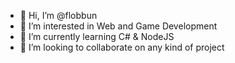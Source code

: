 - 👋 Hi, I’m @flobbun
- 👀 I’m interested in Web and Game Development
- 🌱 I’m currently learning C# & NodeJS
- 💞️ I’m looking to collaborate on any kind of project

